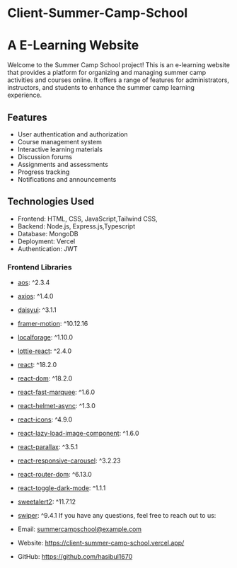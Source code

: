 # Client-Summer-Camp-School
# A E-Learning Website

Welcome to the Summer Camp School project! This is an e-learning website that provides a platform for organizing and managing summer camp activities and courses online. It offers a range of features for administrators, instructors, and students to enhance the summer camp learning experience.

## Features

- User authentication and authorization
- Course management system
- Interactive learning materials
- Discussion forums
- Assignments and assessments
- Progress tracking
- Notifications and announcements

## Technologies Used

- Frontend: HTML, CSS, JavaScript,Tailwind CSS,
- Backend: Node.js, Express.js,Typescript
- Database: MongoDB
- Deployment: Vercel
- Authentication: JWT


### Frontend Libraries

- [aos](https://www.npmjs.com/package/aos): ^2.3.4
- [axios](https://www.npmjs.com/package/axios): ^1.4.0
- [daisyui](https://www.npmjs.com/package/daisyui): ^3.1.1
- [framer-motion](https://www.npmjs.com/package/framer-motion): ^10.12.16
- [localforage](https://www.npmjs.com/package/localforage): ^1.10.0
- [lottie-react](https://www.npmjs.com/package/lottie-react): ^2.4.0
- [react](https://reactjs.org/): ^18.2.0
- [react-dom](https://reactjs.org/): ^18.2.0
- [react-fast-marquee](https://www.npmjs.com/package/react-fast-marquee): ^1.6.0
- [react-helmet-async](https://www.npmjs.com/package/react-helmet-async): ^1.3.0
- [react-icons](https://www.npmjs.com/package/react-icons): ^4.9.0
- [react-lazy-load-image-component](https://www.npmjs.com/package/react-lazy-load-image-component): ^1.6.0
- [react-parallax](https://www.npmjs.com/package/react-parallax): ^3.5.1
- [react-responsive-carousel](https://www.npmjs.com/package/react-responsive-carousel): ^3.2.23
- [react-router-dom](https://www.npmjs.com/package/react-router-dom): ^6.13.0
- [react-toggle-dark-mode](https://www.npmjs.com/package/react-toggle-dark-mode): ^1.1.1
- [sweetalert2](https://www.npmjs.com/package/sweetalert2): ^11.7.12
- [swiper](https://www.npmjs.com/package/swiper): ^9.4.1
If you have any questions, feel free to reach out to us:

- Email: summercampschool@example.com
- Website: https://client-summer-camp-school.vercel.app/
- GitHub: https://github.com/hasibul1670